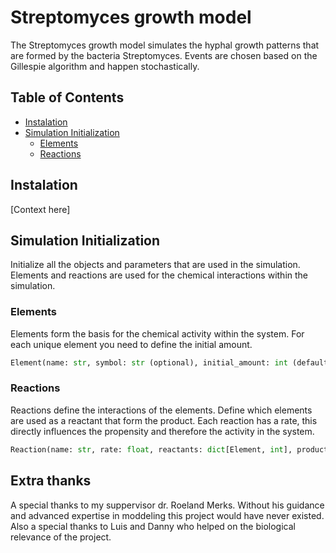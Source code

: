 <!--This file is formatted in Markdown notation.-->
# Streptomyces growth model
The Streptomyces growth model simulates the hyphal growth patterns that are formed by the bacteria Streptomyces. Events are chosen based on the Gillespie algorithm and happen stochastically.

## Table of Contents  
- [Instalation](#instalation-id)
- [Simulation Initialization](#simulation-initialization-id)
    - [Elements](#elements-id)  
    - [Reactions](#reactions-id)
    

## Instalation <a id="instalation-id"></a>
[Context here]

## Simulation Initialization <a id="simulation-initialization-id"></a>
Initialize all the objects and parameters that are used in the simulation.
Elements and reactions are used for the chemical interactions within the simulation.


### Elements <a id="elements-id"></a>
Elements form the basis for the chemical activity within the system.
For each unique element you need to define the initial amount.

```python
Element(name: str, symbol: str (optional), initial_amount: int (default is 0))
```

### Reactions <a id="reactions-id"></a>
Reactions define the interactions of the elements.
Define which elements are used as a reactant that form the product.
Each reaction has a rate, this directly influences the propensity and therefore the activity in the system.

```python
Reaction(name: str, rate: float, reactants: dict[Element, int], products: dict[Element, int])
```

## Extra thanks
A special thanks to my suppervisor dr. Roeland Merks. 
Without his guidance and advanced expertise in moddeling this project would have never existed.
Also a special thanks to Luis and Danny who helped on the biological relevance of the project. 
